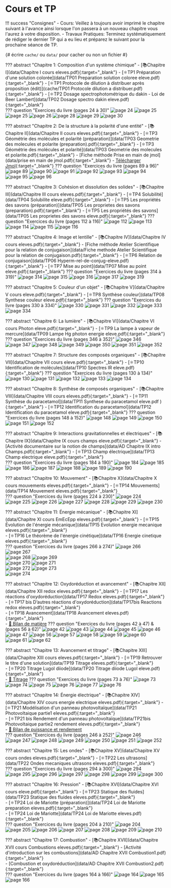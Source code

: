 # Cours et TP


!!! success "Consignes"
    - Cours: Veillez à toujours avoir imprimé le chapitre suivant à l'avance ainsi lorsque l'on passera à un nouveau chapitre vous l'aurez à votre disposition.
    - Travaux Pratiques: Terminez systématiquement de rédiger le dernier TP qui a eu lieu et préparez le suivant pour la prochaine séance de TP. 


{# écrire `cache/` ou `data/` pour cacher ou non un fichier #} 

??? abstract "Chapitre 1: Composition d'un système chimique"
    - [📚Chapitre I](data/Chapitre I cours eleves.pdf){:target="_blank"}
    - [⚛️TP1 Préparation d'une solution colorée](data/TP01 Preparation solution coloree eleve.pdf){:target="_blank"}
    - [⚛️TP1 Protocole de dilution à distribuer après proposition (édit)](cache/TP01 Protocole dilution a distribuer.pdf){:target="_blank"}
    - [⚛️TP2 Dosage spectrophotométrique du dakin - Loi de Beer Lambert](data/TP02 Dosage spectro dakin eleve.pdf){:target="_blank"}    
    ??? question "Exercices du livre (pages 24 à 30)"
        ![page 24](data/p24.png)
        ![page 25](data/p25.png)
        ![page 25](data/p25.png)
        ![page 26](data/p26.png)
        ![page 28](data/p28.png)
        ![page 29](data/p29.png)
        ![page 30](data/p30.png)

    
??? abstract "Chapitre 2: De la structure à la polarité d'une entité"
    - [📚Chapitre II](data/Chapitre II cours eleves.pdf){:target="_blank"}
    - [⚛️TP3  Géométrie des molécules et polarité (préparation)](data/TP03 Geometrie des molecules et polarite (preparation).pdf){:target="_blank"}
    - [⚛️TP3 Géométrie des molécules et polarité](data/TP03 Geometrie des molecules et polarite.pdf){:target="_blank"}
    - [Fiche méthode Prise en main de jmol](data/prise en main de jmol.pdf){:target="_blank"}
    - [Télécharger Jmol](http://sourceforge.net/projects/jmol/files/latest/download?source=files){:target="_blank"}
    ??? question "Exercices du livre (pages 89 à 96)"
        ![page 89](data/p89.png)
        ![page 90](data/p90.png)
        ![page 91](data/p91.png)
        ![page 92](data/p92.png)
        ![page 93](data/p93.png)
        ![page 94](data/p94.png)
        ![page 95](data/p95.png)
        ![page 96](data/p96.png)        
    
??? abstract "Chapitre 3: Cohésion et dissolution des solides"
    - [📚Chapitre III](data/Chapitre III cours eleves.pdf){:target="_blank"}
    - [⚛️TP4 Solubilité](data/TP04 Solubilite eleve.pdf){:target="_blank"}
    - [⚛️TP5 Les propriétés des savons (préparation)](data/TP05 Les proprietes des savons (preparation).pdf){:target="_blank"}
    - [⚛️TP5 Les propriétés des savons](data/TP05 Les proprietes des savons eleve.pdf){:target="_blank"}
    ??? question "Exercices du livre (pages 112 à 116)" 
        ![page 112](data/p112.png)
        ![page 113](data/p113.png)
        ![page 114](data/p114.png)
        ![page 115](data/p115.png)
        ![page 116](data/p116.png)

    
??? abstract "Chapitre 4: Image et lentille"
    - [📚Chapitre IV](data/Chapitre IV cours eleves.pdf){:target="_blank"}
    - [Fiche méthode Atelier Scientifique pour la relation de conjugaison](data/Fiche methode Atelier Scientifique pour la relation de conjugaison.pdf){:target="_blank"}
    - [⚛️TP6 Relation de conjugaison](data/TP06 Hyperm-rel-de-conjug-eleve.pdf){:target="_blank"}
    - [⚛️TP7 Mise au point](data/TP07 Mise au point eleve.pdf){:target="_blank"}
    ??? question "Exercices du livre (pages 314 à 319)" 
        ![page 314](data/p314.png)
        ![page 315](data/p315.png)
        ![page 316](data/p316.png)
        ![page 317](data/p317.png)
        ![page 319](data/p319.png)



??? abstract "Chapitre 5: Couleur d'un objet"
    - [📚Chapitre V](data/Chapitre V cours eleve.pdf){:target="_blank"}
    - [⚛️TP8 Synthèse couleur](data/TP08 Synthese couleur eleve.pdf){:target="_blank"}
    ??? question "Exercices du livre (pages 330 à 334)" 
        ![page 330](data/p330.png)
        ![page 331](data/p331.png)
        ![page 332](data/p332.png)
        ![page 333](data/p333.png)
        ![page 334](data/p334.png)

 
??? abstract "Chapitre 6: La lumière"
    - [📚Chapitre VI](data/Chapitre VI cours Photon eleve.pdf){:target="_blank"}
    - [⚛️TP9 La lampe à vapeur de mercure](data/TP09 Lampe Hg photon energie eleve.pdf){:target="_blank"}
    ??? question "Exercices du livre (pages 346 à 352)" 
        ![page 346](data/p346.png)
        ![page 347](data/p347.png)
        ![page 348](data/p348.png) 
        ![page 349](data/p349.png)
        ![page 350](data/p350.png)
        ![page 351](data/p351.png)
        ![page 352](data/p352.png)
         
         
         
??? abstract "Chapitre 7: Structure des composés organiques"
    - [📚Chapitre VII](data/Chapitre VII cours eleve.pdf){:target="_blank"}
    - [⚛️TP10 Identification de molécules](data/TP10 Spectres IR eleve.pdf){:target="_blank"}
    ??? question "Exercices du livre (pages 130 à 134)" 
        ![page 130](data/p130.png)
        ![page 131](data/p131.png)
        ![page 132](data/p132.png)
        ![page 133](data/p133.png)
        ![page 134](data/p134.png)
 
 
??? abstract "Chapitre 8: Synthèse de composés organiques"
    - [📚Chapitre VIII](data/Chapitre VIII cours eleves.pdf){:target="_blank"}
    - [⚛️TP11 Synthèse du paracetamol](data/TP11 Synthese du paracetamol eleve.pdf      ){:target="_blank"}
    - [⚛️TP12 Identification du paracetamol](data/TP12 Identification du paracetamol eleve.pdf){:target="_blank"}
    ??? question "Exercices du livre (pages 148 à 152)" 
        ![page 148](data/p148.png) 
        ![page 149](data/p149.png)
        ![page 150](data/p150.png)
        ![page 151](data/p151.png)
        ![page 152](data/p152.png)
    
??? abstract "Chapitre 9: Interactions gravitationnelles et électriques"
    - [📚Chapitre IX](data/Chapitre IX cours champs eleve.pdf){:target="_blank"}
    - [Activité documentaire sur la notion de champs](data/AD Chapitre IX intro Champs.pdf){:target="_blank"}
    - [⚛️TP13 Champ électrique](data/TP13 Champ electrique eleve.pdf){:target="_blank"}    
    ??? question "Exercices du livre (pages 184 à 190)"
        ![page 184](data/p184.png)
        ![page 185](data/p185.png)
        ![page 186](data/p186.png)
        ![page 187](data/p187.png)
        ![page 188](data/p188.png)
        ![page 189](data/p189.png)
        ![page 190](data/p190.png)



??? abstract "Chapitre 10: Mouvement"
    - [📚Chapitre X](data/Chapitre X cours mouvements eleves.pdf){:target="_blank"}
    - [⚛️TP14 Mouvements](data/TP14 Mouvement eleves.pdf){:target="_blank"}    
    ??? question "Exercices du livre (pages 224 à 230)"
        ![page 224](data/p224.png)
        ![page 225](data/p225.png)
        ![page 226](data/p226.png)
        ![page 227](data/p227.png)
        ![page 228](data/p228.png)
        ![page 229](data/p229.png)
        ![page 230](data/p230.png)
    
??? abstract "Chapitre 11: Énergie mécanique"
    - [📚Chapitre XI](data/Chapitre XI cours EmEcEpp eleves.pdf){:target="_blank"}
    - [⚛️TP15 Évolution de l'énergie mécanique](data/TP15 Evolution energie mecanique eleves.pdf){:target="_blank"}    
    - [⚛️TP16 Le théorème de l'énergie cinétique](data/TP16 Energie cinetique eleves.pdf){:target="_blank"}        
    ??? question "Exercices du livre (pages 266 à 274)"
        ![page 266](data/p266.png)
        ![page 267](data/p267.png)        
        ![page 268](data/p268.png)
        ![page 269](data/p269.png)        
        ![page 270](data/p270.png)
        ![page 271](data/p271.png)        
        ![page 272](data/p272.png)
        ![page 273](data/p273.png)        
        ![page 274](data/p274.png)

 
??? abstract "Chapitre 12: Oxydoréduction et avancement"
    - [📚Chapitre XII](data/Chapitre XII redox eleves.pdf){:target="_blank"}
    - [⚛️TP17 Les réactions d'oxydoréduction](data/TP17 Redox  eleves.pdf){:target="_blank"}    
    - [⚛️TP17 bis D’autres réactions d'oxydoréduction](data/TP17bis Reactions redox eleves.pdf){:target="_blank"}    
    - [⚛️TP18 Avancement](data/TP18 Avancement eleves.pdf){:target="_blank"}        
    - [🐍 Bilan de matière](python.md)
    ??? question "Exercices du livre (pages 42 à 47) & (pages 56 à 62)"
        ![page 42](data/p42.png)
        ![page 43](data/p43.png)
        ![page 44](data/p44.png)
        ![page 45](data/p45.png)
        ![page 46](data/p46.png)
        ![page 47](data/p47.png)
        ![page 56](data/p56.png)
        ![page 57](data/p57.png)
        ![page 58](data/p58.png)
        ![page 59](data/p59.png)
        ![page 60](data/p60.png)
        ![page 61](data/p61.png)
        ![page 62](data/p62.png)
 
 
 
??? abstract "Chapitre 13: Avancement et titrage"
    - [📚Chapitre XIII](data/Chapitre XIII cours eleves.pdf){:target="_blank"}
    - [⚛️TP19 Retrouver le titre d'une solution](data/TP19 Titrage eleves.pdf){:target="_blank"}    
    - [⚛️TP20 Titrage Lugol diiode](data/TP20 Titrage diiode Lugol eleve.pdf){:target="_blank"}    
    - [🐍 Titrage](python.md)
    ??? question "Exercices du livre (pages 73 à 76)"
        ![page 73](data/p73.png)
        ![page 74](data/p74.png)
        ![page 75](data/p75.png)
        ![page 76](data/p76.png)
        ![page 77](data/p77.png)
        ![page 76](data/p76.png)
 
 
??? abstract "Chapitre 14: Énergie électrique"
    - [📚Chapitre XIV](data/Chapitre XIV cours energie electrique eleves.pdf){:target="_blank"}
    - [⚛️TP21 Modélisation d'un panneau photovoltaïque](data/TP21 Photovoltaique partie1 eleves.pdf){:target="_blank"}    
    - [⚛️TP21 bis Rendement d'un panneau photovoltaïque](data/TP21bis Photovoltaique partie2 rendement eleves.pdf){:target="_blank"}    
    - [🐍 Bilan de puissance et rendement](python.md)    
    ??? question "Exercices du livre (pages 246 à 252)"
        ![page 246](data/p246.png)
        ![page 247](data/p247.png)
        ![page 248](data/p248.png)
        ![page 249](data/p249.png)
        ![page 250](data/p250.png)
        ![page 251](data/p251.png)
        ![page 252](data/p252.png)

 
??? abstract "Chapitre 15: Les ondes"
    - [📚Chapitre XV](data/Chapitre XV cours ondes eleves.pdf){:target="_blank"}
    - [⚛️TP22 Les ultrasons](data/TP22 Ondes mecaniques ultrasons eleves.pdf){:target="_blank"}    
    ??? question "Exercices du livre (pages 294 à 300)"
        ![page 294](data/p294.png)
        ![page 295](data/p295.png)
        ![page 296](data/p296.png)
        ![page 297](data/p297.png)
        ![page 298](data/p298.png)
        ![page 299](data/p299.png)
        ![page 300](data/p300.png)

??? abstract "Chapitre 16: Pression"
    - [📚Chapitre XVI](data/Chapitre XVI cours eleve.pdf){:target="_blank"}
    - [⚛️TP23 Statique des fluides](data/TP23 Statique des fluides eleves.pdf){:target="_blank"}    
    - [⚛️TP24 Loi de Mariotte (préparation)](data/TP24 Loi de Mariotte preparation eleves.pdf){:target="_blank"}    
    - [⚛️TP24 Loi de Mariotte](data/TP24 Loi de Mariotte eleves.pdf){:target="_blank"}        
    ??? question "Exercices du livre (pages 204 à 210)"
        ![page 204](data/p204.png)
        ![page 205](data/p205.png)
        ![page 206](data/p206.png)
        ![page 207](data/p207.png)
        ![page 208](data/p208.png)
        ![page 209](data/p209.png)
        ![page 210](data/p210.png)

??? abstract "Chapitre 17: Combustion"
    - [📚Chapitre XVII](data/Chapitre XVII cours Combustions eleves.pdf){:target="_blank"}
    - [Activité d'introduction sur les combustions](data/AD Chapitre XVII Combustion1.pdf){:target="_blank"}    
    - [Combustion et oxydoréduction](data/AD Chapitre XVII Combustion2.pdf){:target="_blank"}    
    ??? question "Exercices du livre (pages 164 à 166)"
        ![page 164](data/p164.png)
        ![page 165](data/p165.png)
        ![page 166](data/p166.png)


